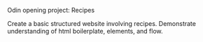 Odin opening project: Recipes

Create a basic structured website involving recipes. Demonstrate understanding of html boilerplate, elements, and flow. 